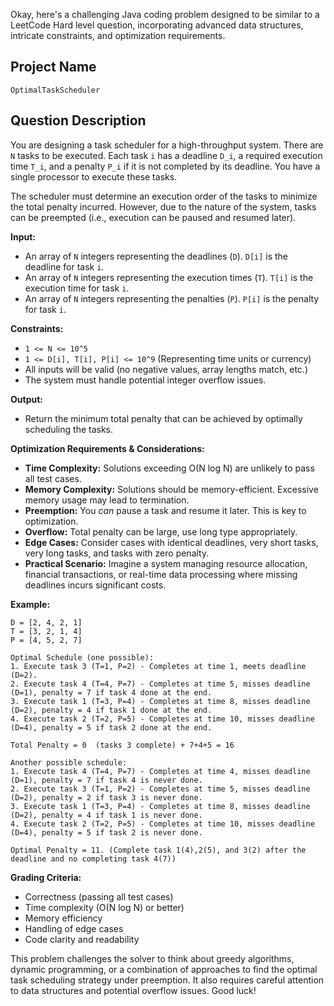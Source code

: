 Okay, here's a challenging Java coding problem designed to be similar to a LeetCode Hard level question, incorporating advanced data structures, intricate constraints, and optimization requirements.

## Project Name

`OptimalTaskScheduler`

## Question Description

You are designing a task scheduler for a high-throughput system.  There are `N` tasks to be executed. Each task `i` has a deadline `D_i`, a required execution time `T_i`, and a penalty `P_i` if it is not completed by its deadline. You have a single processor to execute these tasks.

The scheduler must determine an execution order of the tasks to minimize the total penalty incurred.  However, due to the nature of the system, tasks can be preempted (i.e., execution can be paused and resumed later).

**Input:**

*   An array of `N` integers representing the deadlines (`D`). `D[i]` is the deadline for task `i`.
*   An array of `N` integers representing the execution times (`T`). `T[i]` is the execution time for task `i`.
*   An array of `N` integers representing the penalties (`P`). `P[i]` is the penalty for task `i`.

**Constraints:**

*   `1 <= N <= 10^5`
*   `1 <= D[i], T[i], P[i] <= 10^9` (Representing time units or currency)
*   All inputs will be valid (no negative values, array lengths match, etc.)
*   The system must handle potential integer overflow issues.

**Output:**

*   Return the minimum total penalty that can be achieved by optimally scheduling the tasks.

**Optimization Requirements & Considerations:**

*   **Time Complexity:** Solutions exceeding O(N log N) are unlikely to pass all test cases.
*   **Memory Complexity:**  Solutions should be memory-efficient.  Excessive memory usage may lead to termination.
*   **Preemption:** You *can* pause a task and resume it later.  This is key to optimization.
*   **Overflow:** Total penalty can be large, use long type appropriately.
*   **Edge Cases:** Consider cases with identical deadlines, very short tasks, very long tasks, and tasks with zero penalty.
*   **Practical Scenario:**  Imagine a system managing resource allocation, financial transactions, or real-time data processing where missing deadlines incurs significant costs.

**Example:**

```
D = [2, 4, 2, 1]
T = [3, 2, 1, 4]
P = [4, 5, 2, 7]

Optimal Schedule (one possible):
1. Execute task 3 (T=1, P=2) - Completes at time 1, meets deadline (D=2).
2. Execute task 4 (T=4, P=7) - Completes at time 5, misses deadline (D=1), penalty = 7 if task 4 done at the end.
3. Execute task 1 (T=3, P=4) - Completes at time 8, misses deadline (D=2), penalty = 4 if task 1 done at the end.
4. Execute task 2 (T=2, P=5) - Completes at time 10, misses deadline (D=4), penalty = 5 if task 2 done at the end.

Total Penalty = 0  (tasks 3 complete) + 7+4+5 = 16

Another possible schedule:
1. Execute task 4 (T=4, P=7) - Completes at time 4, misses deadline (D=1), penalty = 7 if task 4 is never done.
2. Execute task 3 (T=1, P=2) - Completes at time 5, misses deadline (D=2), penalty = 2 if task 3 is never done.
3. Execute task 1 (T=3, P=4) - Completes at time 8, misses deadline (D=2), penalty = 4 if task 1 is never done.
4. Execute task 2 (T=2, P=5) - Completes at time 10, misses deadline (D=4), penalty = 5 if task 2 is never done.

Optimal Penalty = 11. (Complete task 1(4),2(5), and 3(2) after the deadline and no completing task 4(7))
```

**Grading Criteria:**

*   Correctness (passing all test cases)
*   Time complexity (O(N log N) or better)
*   Memory efficiency
*   Handling of edge cases
*   Code clarity and readability

This problem challenges the solver to think about greedy algorithms, dynamic programming, or a combination of approaches to find the optimal task scheduling strategy under preemption. It also requires careful attention to data structures and potential overflow issues. Good luck!
